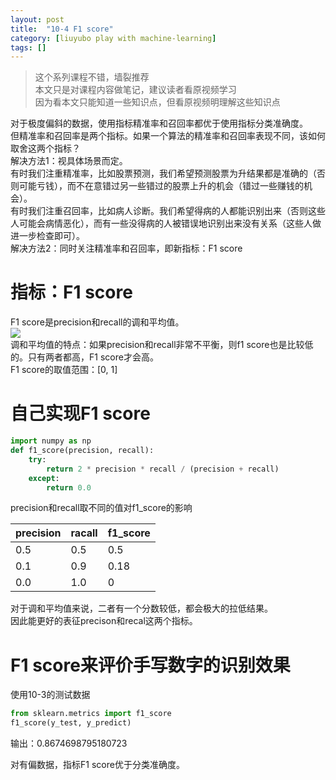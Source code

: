 ```yaml
---
layout: post
title:  "10-4 F1 score"
category: [liuyubo play with machine-learning]
tags: []
---
```


> 这个系列课程不错，墙裂推荐  
> 本文只是对课程内容做笔记，建议读者看原视频学习  
> 因为看本文只能知道一些知识点，但看原视频明理解这些知识点  

对于极度偏斜的数据，使用指标精准率和召回率都优于使用指标分类准确度。  
但精准率和召回率是两个指标。如果一个算法的精准率和召回率表现不同，该如何取舍这两个指标？  
解决方法1：视具体场景而定。  
有时我们注重精准率，比如股票预测，我们希望预测股票为升结果都是准确的（否则可能亏钱），而不在意错过另一些错过的股票上升的机会（错过一些赚钱的机会）。  
有时我们注重召回率，比如病人诊断。我们希望得病的人都能识别出来（否则这些人可能会病情恶化），而有一些没得病的人被错误地识别出来没有关系（这些人做进一步检查即可）。  
解决方法2：同时关注精准率和召回率，即新指标：F1 score  

<!-- more -->

# 指标：F1 score

F1 score是precision和recall的调和平均值。  
![](http://windmissing.github.io/images/2019/191.jpg)   
调和平均值的特点：如果precision和recall非常不平衡，则f1 score也是比较低的。只有两者都高，F1 score才会高。  
F1 score的取值范围：[0, 1]  

# 自己实现F1 score

```python
import numpy as np
def f1_score(precision, recall):
    try:
        return 2 * precision * recall / (precision + recall)
    except:
        return 0.0
```

precision和recall取不同的值对f1_score的影响

precision  | racall  | f1_score
--|---|--
0.5 | 0.5  | 0.5
0.1  | 0.9  | 0.18
0.0  | 1.0  | 0

对于调和平均值来说，二者有一个分数较低，都会极大的拉低结果。   
因此能更好的表征precison和recal这两个指标。  

# F1 score来评价手写数字的识别效果

使用10-3的测试数据

```python
from sklearn.metrics import f1_score
f1_score(y_test, y_predict)
```

输出：0.8674698795180723  

对有偏数据，指标F1 score优于分类准确度。
